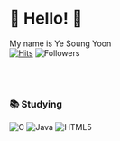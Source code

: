 
# 👋 Hello! 👋
My name is Ye Soung Yoon
<br>
 [![Hits](https://hits.seeyoufarm.com/api/count/incr/badge.svg?url=https%3A%2F%2Fgithub.com%2FNoAys&count_bg=%2379C83D&title_bg=%23555555&icon=&icon_color=%23E7E7E7&title=hits&edge_flat=false)](https://hits.seeyoufarm.com) 
![Followers](https://img.shields.io/github/followers/NoAys?style=social)

<!--
**NoAys/NoAys** is a ✨ _special_ ✨ repository because its `README.md` (this file) appears on your GitHub profile.

Here are some ideas to get you started:

- 🔭 I’m currently working on ...
- 🌱 I’m currently learning ...
- 👯 I’m looking to collaborate on ...
- 🤔 I’m looking for help with ...
- 💬 Ask me about ...
- 📫 How to reach me: ...
- 😄 Pronouns: ...
- ⚡ Fun fact: ...
-->




<br><br>
### 📚 Studying
![C](https://img.shields.io/badge/c-%2300599C.svg?style=flat-the-badge&logo=c&logoColor=white)
![Java](https://img.shields.io/badge/java-%23ED8B00.svg?style=flat-the-badge&logo=java&logoColor=white)
![HTML5](https://img.shields.io/badge/HTML-E34F26.svg?style=flat-the-badge&logo=HTML5&logoColor=white) 
